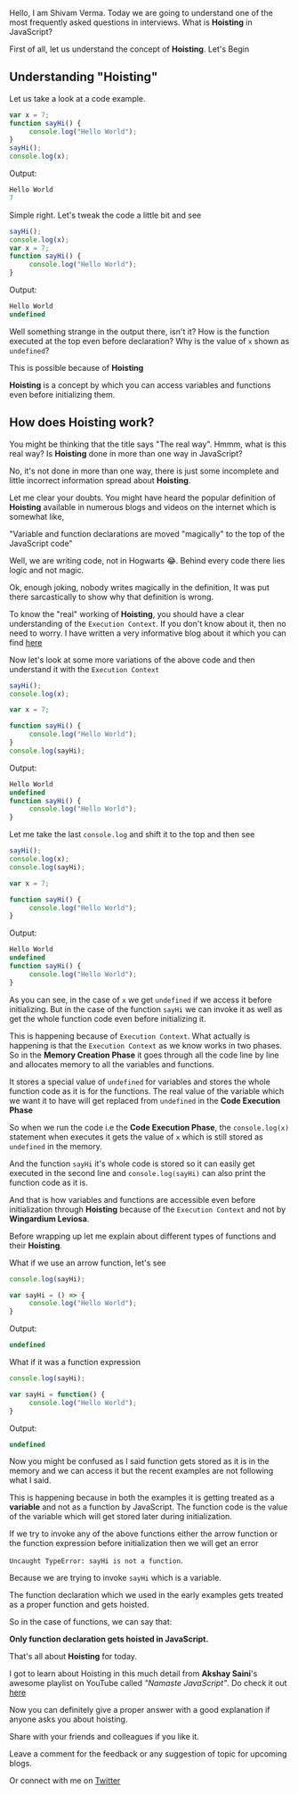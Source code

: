 Hello, I am Shivam Verma. Today we are going to understand one of the most frequently asked questions in interviews. 
What is **Hoisting** in JavaScript? 

First of all, let us understand the concept of **Hoisting**. Let's Begin

## Understanding "Hoisting"

Let us take a look at a code example.

```javascript
var x = 7;
function sayHi() {
     console.log("Hello World");
}
sayHi();
console.log(x);
```

Output: 

```javascript
Hello World
7
```
Simple right.
 Let's tweak the code a little bit and see

```javascript
sayHi();
console.log(x);
var x = 7;
function sayHi() {
     console.log("Hello World");
}
```

Output: 

```javascript
Hello World
undefined
```

Well something strange in the output there, isn't it? How is the function executed at the top even before declaration? Why is the value of `x` shown as `undefined`?

This is possible because of **Hoisting**

**Hoisting** is a concept by which you can access variables and functions even before initializing them.

## How does **Hoisting** work?

You might be thinking that the title says "The real way". Hmmm, what is this real way?
Is **Hoisting** done in more than one way in JavaScript?

No, it's not done in more than one way, there is just some incomplete and little incorrect information spread about **Hoisting**.

Let me clear your doubts. You might have heard the popular definition of **Hoisting** available in numerous blogs and videos on the internet which is somewhat like,

"Variable and function declarations are moved "magically" to the top of the JavaScript code"

Well, we are writing code, not in Hogwarts 😂. Behind every code there lies logic and not magic.

Ok, enough joking, nobody writes magically in the definition, It was put there sarcastically to show why that definition is wrong.

To know the "real" working of **Hoisting**, you should have a clear understanding of the `Execution Context`. If you don't know about it, then no need to worry. I have written a very informative blog about it which you can find [here](https://blog.theshivamverma.com/how-does-javascript-work-1)

Now let's look at some more variations of the above code and then understand it with the `Execution Context`

```javascript
sayHi();
console.log(x);

var x = 7;

function sayHi() {
     console.log("Hello World");
}
console.log(sayHi);
```

Output: 

```javascript
Hello World
undefined
function sayHi() {
     console.log("Hello World");
}
```

Let me take the last `console.log` and shift it to the top and then see

```javascript
sayHi();
console.log(x);
console.log(sayHi);

var x = 7;

function sayHi() {
     console.log("Hello World");
}
```

Output: 

```javascript
Hello World
undefined
function sayHi() {
     console.log("Hello World");
}
```

As you can see, in the case of `x` we get `undefined` if we access it before initializing. But in the case of the function `sayHi` we can invoke it as well as get the whole function code even before initializing it.
 
This is happening because of `Execution Context`. What actually is happening is that the `Execution Context` as we know works in two phases. So in the **Memory Creation Phase** it goes through all the code line by line and allocates memory to all the variables and functions.

It stores a special value of `undefined` for variables and stores the whole function code as it is for the functions. The real value of the variable which we want it to have will get replaced from `undefined` in the **Code Execution Phase**

So when we run the code i.e the **Code Execution Phase**, the `console.log(x)` statement when executes it gets the value of `x` which is still stored as `undefined` in the memory.

And the function `sayHi` it's whole code is stored so it can easily get executed in the second line and `console.log(sayHi)` can also print the function code as it is.

And that is how variables and functions are accessible even before initialization through **Hoisting** because of the `Execution Context` and not by **Wingardium Leviosa**.

Before wrapping up let me explain about different types of functions and their **Hoisting**.

What if we use an arrow function, let's see

```javascript
console.log(sayHi);

var sayHi = () => {
     console.log("Hello World");
}
```

Output:
```javascript
undefined
```

What if it was a function expression

```javascript
console.log(sayHi);

var sayHi = function() {
     console.log("Hello World");
}
```

Output:
```javascript
undefined
```

Now you might be confused as I said function gets stored as it is in the memory and we can access it but the recent examples are not following what I said.

This is happening because in both the examples it is getting treated as a **variable** and not as a function by JavaScript. The function code is the value of the variable which will get stored later during initialization.

If we try to invoke any of the above functions either the arrow function or the function expression before initialization then we will get an error 

`Uncaught TypeError: sayHi is not a function`.

Because we are trying to invoke `sayHi` which is a variable.

The function declaration which we used in the early examples gets treated as a proper function and gets hoisted.

So in the case of functions, we can say that:

**Only function declaration gets hoisted in JavaScript.**

That's all about **Hoisting** for today.

I got to learn about Hoisting in this much detail from **Akshay Saini**'s awesome playlist on YouTube called *"Namaste JavaScript"*. Do check it out [here](https://www.youtube.com/playlist?list=PLlasXeu85E9cQ32gLCvAvr9vNaUccPVNP)

Now you can definitely give a proper answer with a good explanation if anyone asks you about hoisting.

Share with your friends and colleagues if you like it.

Leave a comment for the feedback or any suggestion of topic for upcoming blogs.

Or connect with me on [Twitter](https://twitter.com/the_shivamverma)